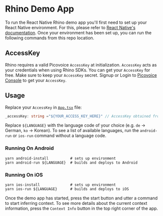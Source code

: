 # Rhino Demo App

To run the React Native Rhino demo app you'll first need to set up your React Native environment. For this, 
please refer to [React Native's documentation](https://reactnative.dev/docs/environment-setup). Once your environment has been set up, 
you can run the following commands from this repo location.

## AccessKey

Rhino requires a valid Picovoice `AccessKey` at initialization. `AccessKey` acts as your credentials when using Rhino SDKs.
You can get your `AccessKey` for free. Make sure to keep your `AccessKey` secret.
Signup or Login to [Picovoice Console](https://console.picovoice.ai/) to get your `AccessKey`.

## Usage

Replace your `AccessKey` in [`App.tsx`](App.tsx) file:

```typescript
_accessKey: string ="${YOUR_ACCESS_KEY_HERE}" // AccessKey obtained from Picovoice Console (https://console.picovoice.ai/)
```

Replace `${LANGUAGE}` with the language code of your choice (e.g. `de` -> German, `ko` -> Korean). To see a list of 
available languages, run the `android-run` or `ios-run` command without a language code.

### Running On Android
```console
yarn android-install          # sets up environment
yarn android-run ${LANGUAGE}  # builds and deploys to Android
```

### Running On iOS

```console
yarn ios-install              # sets up environment
yarn ios-run ${LANGUAGE}      # builds and deploys to iOS
```

Once the demo app has started, press the start button and utter a command to start inferring context. 
To see more details about the current context information, press the `Context Info` 
button in the top right corner of the app.
